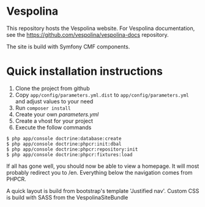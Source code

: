 Vespolina
=========

This repository hosts the Vespolina website.
For Vespolina documentation, see the https://github.com/vespolina/vespolina-docs repository.

The site is build with Symfony CMF components.

Quick installation instructions
===============================

1. Clone the project from github
2. Copy ``app/config/parameters.yml.dist`` to ``app/config/parameters.yml`` and adjust values to your need
3. Run ``composer install``
4. Create your own _parameters.yml_
5. Create a vhost for your project
6. Execute the follow commands

```
$ php app/console doctrine:database:create
$ php app/console doctrine:phpcr:init:dbal
$ php app/console doctrine:phpcr:repository:init
$ php app/console doctrine:phpcr:fixtures:load
```

If all has gone well, you should now be able to view a homepage. It will most probably redirect you to /en.
Everything below the navigation comes from PHPCR.

A quick layout is build from bootstrap's template 'Justified nav'.
Custom CSS is build with SASS from the VespolinaSiteBundle
